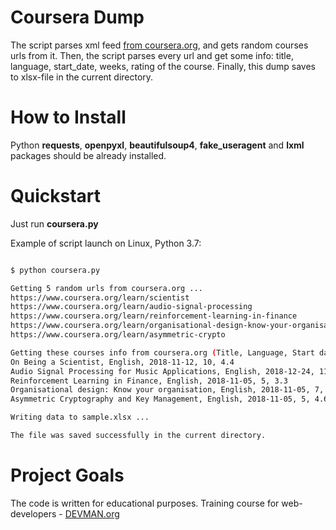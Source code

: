 # Coursera Dump

The script parses xml feed [from coursera.org](https://www.coursera.org/sitemap~www~courses.xml), and gets random courses urls from it. Then, the script parses every url and get some info: title, language, start_date, weeks, rating of the course. Finally, this dump saves to xlsx-file in the current directory.


# How to Install

Python **requests**, **openpyxl**, **beautifulsoup4**, **fake_useragent** and **lxml** packages should be already installed. 


# Quickstart

Just run **coursera.py** 

Example of script launch on Linux, Python 3.7:

```bash

$ python coursera.py

Getting 5 random urls from coursera.org ...
https://www.coursera.org/learn/scientist
https://www.coursera.org/learn/audio-signal-processing
https://www.coursera.org/learn/reinforcement-learning-in-finance
https://www.coursera.org/learn/organisational-design-know-your-organisation
https://www.coursera.org/learn/asymmetric-crypto

Getting these courses info from coursera.org (Title, Language, Start date, Weeks, Rating)
On Being a Scientist, English, 2018-11-12, 10, 4.4
Audio Signal Processing for Music Applications, English, 2018-12-24, 11, 4.8
Reinforcement Learning in Finance, English, 2018-11-05, 5, 3.3
Organisational design: Know your organisation, English, 2018-11-05, 7, 5.0
Asymmetric Cryptography and Key Management, English, 2018-11-05, 5, 4.6

Writing data to sample.xlsx ...

The file was saved successfully in the current directory.
```


# Project Goals

The code is written for educational purposes. Training course for web-developers - [DEVMAN.org](https://devman.org)
